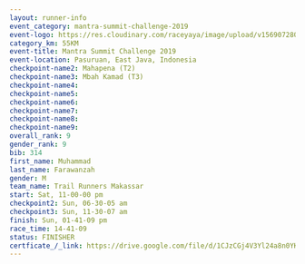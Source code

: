 ```yaml
---
layout: runner-info 
event_category: mantra-summit-challenge-2019 
event-logo: https://res.cloudinary.com/raceyaya/image/upload/v1569072809/logo/mantra-image_segrbx.jpg
category_km: 55KM 
event-title: Mantra Summit Challenge 2019 
event-location: Pasuruan, East Java, Indonesia 
checkpoint-name2: Mahapena (T2) 
checkpoint-name3: Mbah Kamad (T3) 
checkpoint-name4: 
checkpoint-name5: 
checkpoint-name6: 
checkpoint-name7: 
checkpoint-name8: 
checkpoint-name9: 
overall_rank: 9
gender_rank: 9
bib: 314
first_name: Muhammad
last_name: Farawanzah
gender: M
team_name: Trail Runners Makassar
start: Sat, 11-00-00 pm
checkpoint2: Sun, 06-30-05 am
checkpoint3: Sun, 11-30-07 am
finish: Sun, 01-41-09 pm
race_time: 14-41-09
status: FINISHER
certficate_/_link: https://drive.google.com/file/d/1CJzCGj4V3Yl24a8n0YK94Q-9dbg0oIRn/view?usp=sharing
---
```

